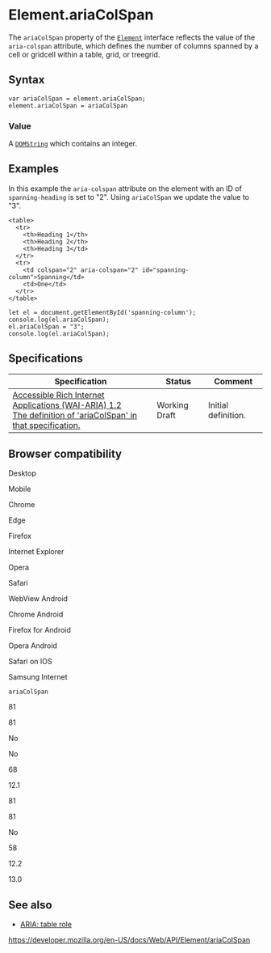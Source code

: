 Element.ariaColSpan
===================

The `ariaColSpan` property of the [`Element`](../element) interface reflects the value of the `aria-colspan` attribute, which defines the number of columns spanned by a cell or gridcell within a table, grid, or treegrid.

Syntax
------

    var ariaColSpan = element.ariaColSpan;
    element.ariaColSpan = ariaColSpan

### Value

A [`DOMString`](../domstring) which contains an integer.

Examples
--------

In this example the `aria-colspan` attribute on the element with an ID of `spanning-heading` is set to "2". Using `ariaColSpan` we update the value to "3".

    <table>
      <tr>
        <th>Heading 1</th>
        <th>Heading 2</th>
        <th>Heading 3</td>
      </tr>
      <tr>
        <td colspan="2" aria-colspan="2" id="spanning-column">Spanning</td>
        <td>One</td>
      </tr>
    </table>

    let el = document.getElementById('spanning-column');
    console.log(el.ariaColSpan);
    el.ariaColSpan = "3";
    console.log(el.ariaColSpan);

Specifications
--------------

<table><thead><tr class="header"><th>Specification</th><th>Status</th><th>Comment</th></tr></thead><tbody><tr class="odd"><td><a href="https://www.w3.org/TR/wai-aria-1.2/#dom-ariamixin-ariacolspan">Accessible Rich Internet Applications (WAI-ARIA) 1.2<br />
<span class="small">The definition of 'ariaColSpan' in that specification.</span></a></td><td><span class="spec-wd">Working Draft</span></td><td>Initial definition.</td></tr></tbody></table>

Browser compatibility
---------------------

Desktop

Mobile

Chrome

Edge

Firefox

Internet Explorer

Opera

Safari

WebView Android

Chrome Android

Firefox for Android

Opera Android

Safari on IOS

Samsung Internet

`ariaColSpan`

81

81

No

No

68

12.1

81

81

No

58

12.2

13.0

See also
--------

-   [ARIA: table role](https://developer.mozilla.org/en-US/docs/Web/Accessibility/ARIA/Roles/Table_Role)

<a href="https://developer.mozilla.org/en-US/docs/Web/API/Element/ariaColSpan" class="_attribution-link">https://developer.mozilla.org/en-US/docs/Web/API/Element/ariaColSpan</a>
